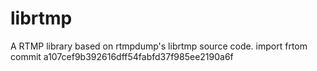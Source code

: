 # librtmp
A RTMP library based on rtmpdump's librtmp source code. import frtom commit a107cef9b392616dff54fabfd37f985ee2190a6f
